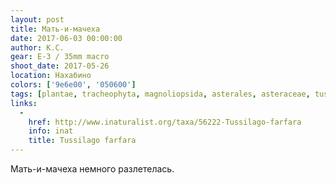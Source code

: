 ```yaml
---
layout: post
title: Мать-и-мачеха
date: 2017-06-03 00:00:00
author: К.С.
gear: E-3 / 35mm macro
shoot_date: 2017-05-26
location: Нахабино
colors: ['9e6e00', '050600']
tags: [plantae, tracheophyta, magnoliopsida, asterales, asteraceae, tussilago, tussilago farfara]
links:
  -
    href: http://www.inaturalist.org/taxa/56222-Tussilago-farfara
    info: inat
    title: Tussilago farfara
---
```

Мать-и-мачеха немного разлетелась.
